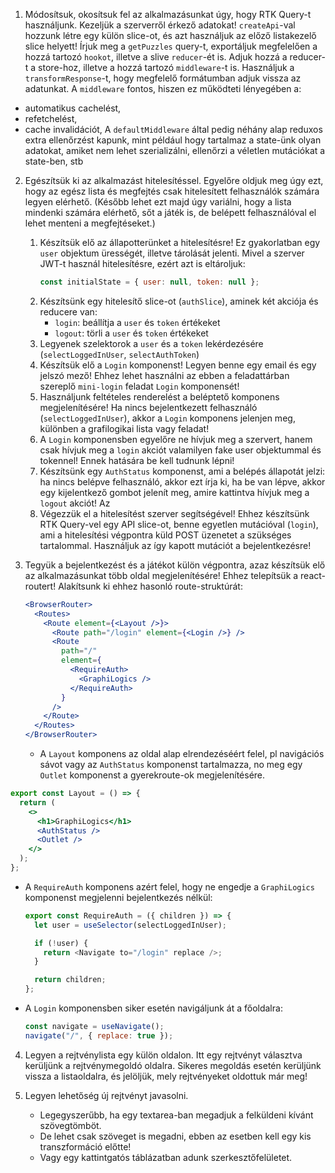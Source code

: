 1. Módosítsuk, okosítsuk fel az alkalmazásunkat úgy, hogy RTK Query-t használjunk. Kezeljük a szerverről érkező adatokat! `createApi`-val hozzunk létre egy külön slice-ot, és azt használjuk az előző listakezelő slice helyett! Írjuk meg a `getPuzzles` query-t, exportáljuk megfelelően a hozzá tartozó `hookot`, illetve a slive `reducer`-ét is. Adjuk hozzá a reducer-t a store-hoz, illetve a hozzá tartozó `middleware`-t is. Használjuk a `transformResponse`-t, hogy megfelelő formátumban adjuk vissza az adatunkat.
   A `middleware` fontos, hiszen ez működteti lényegében a:

- automatikus cachelést,
- refetchelést,
- cache invalidációt,
  A `defaultMiddleware` által pedig néhány alap reduxos extra ellenőrzést kapunk, mint például hogy tartalmaz a state-ünk olyan adatokat, amiket nem lehet szerializálni, ellenőrzi a véletlen mutációkat a state-ben, stb

2. Egészítsük ki az alkalmazást hitelesítéssel. Egyelőre oldjuk meg úgy ezt, hogy az egész lista és megfejtés csak hitelesített felhasználók számára legyen elérhető. (Később lehet ezt majd úgy variálni, hogy a lista mindenki számára elérhető, sőt a játék is, de belépett felhasználóval el lehet menteni a megfejtéseket.)

   1. Készítsük elő az állapotterünket a hitelesítésre! Ez gyakorlatban egy `user` objektum ürességét, illetve tárolását jelenti. Mivel a szerver JWT-t használ hitelesítésre, ezért azt is eltároljuk:
      ```js
      const initialState = { user: null, token: null };
      ```
   2. Készítsünk egy hitelesítő slice-ot (`authSlice`), aminek két akciója és reducere van:
      - `login`: beállítja a `user` és `token` értékeket
      - `logout`: törli a `user` és `token` értékeket
   3. Legyenek szelektorok a `user` és a `token` lekérdezésére (`selectLoggedInUser`, `selectAuthToken`)
   4. Készítsük elő a `Login` komponenst! Legyen benne egy email és egy jelszó mező! Ehhez lehet használni az ebben a feladattárban szereplő `mini-login` feladat `Login` komponensét!
   5. Használjunk feltételes renderelést a beléptető komponens megjelenítésére! Ha nincs bejelentkezett felhasználó (`selectLoggedInUser`), akkor a `Login` komponens jelenjen meg, különben a grafilogikai lista vagy feladat!
   6. A `Login` komponensben egyelőre ne hívjuk meg a szervert, hanem csak hívjuk meg a `login` akciót valamilyen fake user objektummal és tokennel! Ennek hatására be kell tudnunk lépni!
   7. Készítsünk egy `AuthStatus` komponenst, ami a belépés állapotát jelzi: ha nincs belépve felhasználó, akkor ezt írja ki, ha be van lépve, akkor egy kijelentkező gombot jelenít meg, amire kattintva hívjuk meg a `logout` akciót! Az
   8. Végezzük el a hitelesítést szerver segítségével! Ehhez készítsünk RTK Query-vel egy API slice-ot, benne egyetlen mutációval (`login`), ami a hitelesítési végpontra küld POST üzenetet a szükséges tartalommal. Használjuk az így kapott mutációt a bejelentkezésre!

3. Tegyük a bejelentkezést és a játékot külön végpontra, azaz készítsük elő az alkalmazásunkat több oldal megjelenítésére! Ehhez telepítsük a react-routert! Alakítsunk ki ehhez hasonló route-struktúrát:

   ```jsx
   <BrowserRouter>
     <Routes>
       <Route element={<Layout />}>
         <Route path="/login" element={<Login />} />
         <Route
           path="/"
           element={
             <RequireAuth>
               <GraphiLogics />
             </RequireAuth>
           }
         />
       </Route>
     </Routes>
   </BrowserRouter>
   ```

   - A `Layout` komponens az oldal alap elrendezéséért felel, pl navigációs sávot vagy az `AuthStatus` komponenst tartalmazza, no meg egy `Outlet` komponenst a gyerekroute-ok megjelenítésére.

```jsx
export const Layout = () => {
  return (
    <>
      <h1>GraphiLogics</h1>
      <AuthStatus />
      <Outlet />
    </>
  );
};
```

- A `RequireAuth` komponens azért felel, hogy ne engedje a `GraphiLogics` komponenst megjelenni bejelentkezés nélkül:

  ```js
  export const RequireAuth = ({ children }) => {
    let user = useSelector(selectLoggedInUser);

    if (!user) {
      return <Navigate to="/login" replace />;
    }

    return children;
  };
  ```

- A `Login` komponensben siker esetén navigáljunk át a főoldalra:
  ```js
  const navigate = useNavigate();
  navigate("/", { replace: true });
  ```

4. Legyen a rejtvénylista egy külön oldalon. Itt egy rejtvényt választva kerüljünk a rejtvénymegoldó oldalra. Sikeres megoldás esetén kerüljünk vissza a listaoldalra, és jelöljük, mely rejtvényeket oldottuk már meg!

5. Legyen lehetőség új rejtvényt javasolni.
   - Legegyszerűbb, ha egy textarea-ban megadjuk a felküldeni kívánt szövegtömböt.
   - De lehet csak szöveget is megadni, ebben az esetben kell egy kis transzformáció előtte!
   - Vagy egy kattintgatós táblázatban adunk szerkesztőfelületet.
